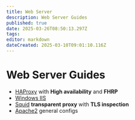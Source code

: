 ```yaml
---
title: Web Server
description: Web Server Guides
published: true
date: 2025-03-26T08:50:13.297Z
tags: 
editor: markdown
dateCreated: 2025-03-10T09:01:10.116Z
---
```


# Web Server Guides

- [HAProxy](/web-server/haproxy) with **High availability** and **FHRP**
- [Windows IIS](/web-server/iis)
- [Squid](/web-server/transparent-proxy) **transparent proxy** with **TLS inspection**
- [Apache2](/web-server/apache2) general configs